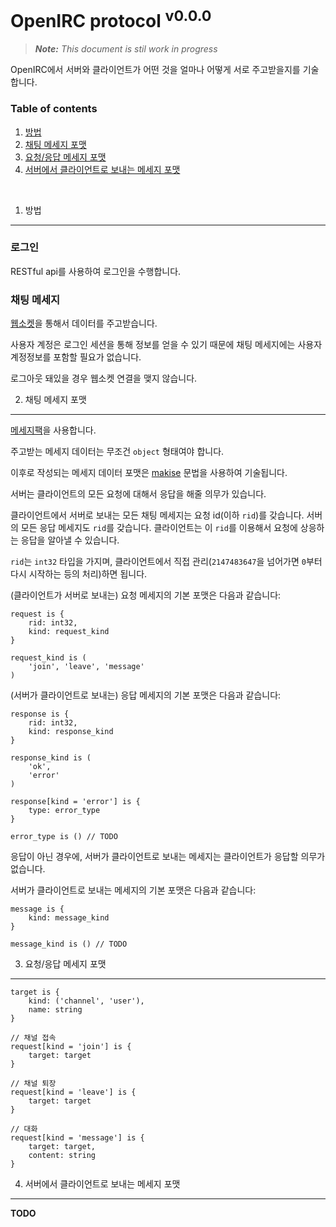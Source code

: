 OpenIRC protocol <sup>v0.0.0</sup>
========
> ***Note:** This document is stil work in progress*

OpenIRC에서 서버와 클라이언트가 어떤 것을 얼마나 어떻게 서로 주고받을지를 기술합니다.

### Table of contents
1. [방법](#1-방법)
2. [채팅 메세지 포맷](#2-채팅-메세지-포맷)
3. [요청/응답 메세지 포맷](#3-요청응답-메세지-포맷)
4. [서버에서 클라이언트로 보내는 메세지 포맷](#4-서버에서-클라이언트로-보내는-메세지-포맷)

<br>

1. 방법
--------

### 로그인
RESTful api를 사용하여 로그인을 수행합니다.

### 채팅 메세지
[웹소켓](http://tools.ietf.org/html/rfc6455)을 통해서 데이터를 주고받습니다.

사용자 계정은 로그인 세션을 통해 정보를 얻을 수 있기 때문에 채팅 메세지에는 사용자 계정정보를 포함할 필요가 없습니다.

로그아웃 돼있을 경우 웹소켓 연결을 맺지 않습니다.

2. 채팅 메세지 포맷
--------

[메세지팩](http://msgpack.org/index.html)을 사용합니다.

주고받는 메세지 데이터는 무조건 `object` 형태여야 합니다.

이후로 작성되는 메세지 데이터 포맷은 [makise](https://github.com/disjukr/makise) 문법을 사용하여 기술됩니다.

서버는 클라이언트의 모든 요청에 대해서 응답을 해줄 의무가 있습니다.

클라이언트에서 서버로 보내는 모든 채팅 메세지는 요청 id(이하 `rid`)를 갖습니다.
서버의 모든 응답 메세지도 `rid`를 갖습니다.
클라이언트는 이 `rid`를 이용해서 요청에 상응하는 응답을 알아낼 수 있습니다.

`rid`는 `int32` 타입을 가지며, 클라이언트에서 직접 관리(`2147483647`을 넘어가면 `0`부터 다시 시작하는 등의 처리)하면 됩니다.

(클라이언트가 서버로 보내는) 요청 메세지의 기본 포맷은 다음과 같습니다:
```makise
request is {
    rid: int32,
    kind: request_kind
}

request_kind is (
    'join', 'leave', 'message'
)
```

(서버가 클라이언트로 보내는) 응답 메세지의 기본 포맷은 다음과 같습니다:
```makise
response is {
    rid: int32,
    kind: response_kind
}

response_kind is (
    'ok',
    'error'
)

response[kind = 'error'] is {
    type: error_type
}

error_type is () // TODO
```

응답이 아닌 경우에, 서버가 클라이언트로 보내는 메세지는 클라이언트가 응답할 의무가 없습니다.

서버가 클라이언트로 보내는 메세지의 기본 포맷은 다음과 같습니다:
```
message is {
    kind: message_kind
}

message_kind is () // TODO
```

3. 요청/응답 메세지 포맷
--------
```makise
target is {
    kind: ('channel', 'user'),
    name: string
}

// 채널 접속
request[kind = 'join'] is {
    target: target
}

// 채널 퇴장
request[kind = 'leave'] is {
    target: target
}

// 대화
request[kind = 'message'] is {
    target: target,
    content: string
}
```


4. 서버에서 클라이언트로 보내는 메세지 포맷
--------

**TODO**
